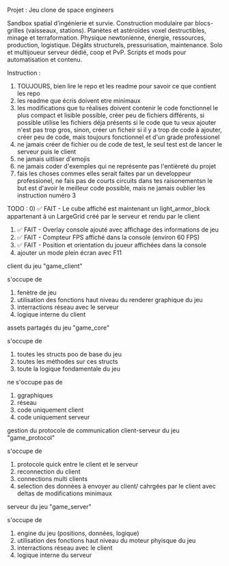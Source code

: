 Projet : Jeu clone de space engineers

Sandbox spatial d’ingénierie et survie.
Construction modulaire par blocs-grilles (vaisseaux, stations).
Planètes et astéroïdes voxel destructibles, minage et terraformation.
Physique newtonienne, énergie, ressources, production, logistique.
Dégâts structurels, pressurisation, maintenance.
Solo et multijoueur serveur dédié, coop et PvP.
Scripts et mods pour automatisation et contenu.

Instruction :
1) TOUJOURS, bien lire le repo et les readme pour savoir ce que contient les repo
2) les readme que écris doivent etre minimaux
3) les modifications que tu réalises doivent contenir le code fonctionnel le plus compact  et lisible possible, créer peu de fichiers différents, si possible utilise les fichiers déja présents si le code que tu veux ajouter n'est pas trop gros, sinon, créer un ficheir si il y a trop de code à ajouter, créer peu de code, mais toujours fonctionnel et d'un grade professionel
4) ne jamais créer de fichier ou de code de test, le seul test est de lancer le serveur puis le client
5) ne jamais uitliser d'emojis
6) ne jamais coder d'exemples qui ne représente pas l'entièreté du projet 
7) fais les choses commes elles serait faites par un developpeur professionel, ne fais pas de courts circuits dans tes raisonementsn le but est d'avoir le meilleur code possible, mais ne jamais oublier les instruction numéro 3

TODO :
0) ✅ FAIT - Le cube affiché est maintenant un light_armor_block appartenant à un LargeGrid créé par le serveur et rendu par le client
1) ✅ FAIT - Overlay console ajouté avec affichage des informations de jeu
2) ✅ FAIT - Compteur FPS affiché dans la console (environ 60 FPS)
3) ✅ FAIT - Position et orientation du joueur affichées dans la console
4) ajouter un mode plein écran avec F11






client du jeu "game_client"

s'occupe de 

1) fenètre de jeu
2) utilisation des fonctions haut niveau du renderer graphique du jeu
3) interractions réseau avec le serveur
3) logique interne du client



assets partagés du jeu "game_core"

s'occupe de 

1) toutes les structs poo de base du jeu
2) toutes les méthodes sur ces structs
3) toute la logique fondamentale du jeu

ne s'occupe pas de 

1) ggraphiques
2) réseau
3) code uniquement client
4) code uniquement serveur


gestion du protocole de communication client-serveur du jeu "game_protocol"

s'occupe de 

1) protocole quick entre le client et le serveur
2) reconnection du client
3) connections multi clients
4) selection des données à envoyer au client/ cahrgées par le client avec deltas de modifications minimaux


serveur du jeu "game_server"

s'occupe de 

1) engine du jeu (positions, données, logique)
2) utilisation des fonctions haut niveau du moteur phyisque du jeu
3) interractions réseau avec le client
3) logique interne du serveur